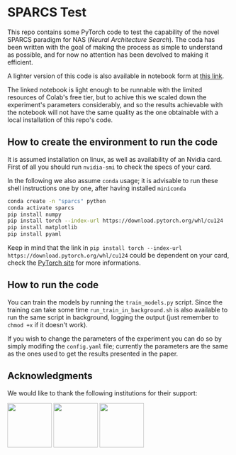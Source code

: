 # SPARCS Test

This repo contains some PyTorch code to test the capability of the novel SPARCS paradigm for NAS (*Neural Architecture Search*). The coda has been written with the goal of making the process as simple to understand as possible, and for now no attention has been devolved to making it efficient.

A lighter version of this code is also available in notebook form at [this link](https://colab.research.google.com/drive/1PJeW-4dCKZ9oDNq8t3-yHUsZdGbOJF2y?usp=sharing).

The linked notebook is light enough to be runnable with the limited resources of Colab's free tier, but to achive this we scaled down the experiment's parameters considerably, and so the results achievable with the notebook will not have the same quality as the one obtainable with a local installation of this repo's code.

## How to create the environment to run the code

It is assumed installation on linux, as well as availability of an Nvidia card.
First of all you should run `nvidia-smi` to check the specs of your card.

In the following we also assume `conda` usage; it is advisable to run these shell instructions one by one, after having installed `miniconda`

```bash
conda create -n "sparcs" python
conda activate sparcs
pip install numpy
pip install torch --index-url https://download.pytorch.org/whl/cu124
pip install matplotlib
pip install pyaml
```

Keep in mind that the link in `pip install torch --index-url https://download.pytorch.org/whl/cu124` could be dependent on your card, check the [PyTorch site](https://pytorch.org/) for more informations.

## How to run the code

You can train the models by running the `train_models.py` script. Since the training can take some time `run_train_in_background.sh` is also available to run the same script in background, logging the output (just remember to `chmod +x` if it doesn't work).

If you wish to change the parameters of the experiment you can do so by simply modifing the `config.yaml` file; currently the parameters are the same as the ones used to get the results presented in the paper.

## Acknowledgments

We would like to thank the following institutions for their support:

<p float="left">
    <a href="https://www.unifi.it/en"><img src="https://upload.wikimedia.org/wikipedia/commons/b/b4/Logo_unifi.jpg" height="100" /></a>
    <a href="https://home.infn.it/en/"><img src="https://home.infn.it/images/news/LOGO_INFN_NEWS_sito.jpg" height="100" /></a>
    <a href="https://next-generation-eu.europa.eu/index_en"><img src="https://commission.europa.eu/sites/default/files/styles/oe_theme_medium_no_crop/public/2022-11/next_gen_eu_logo_210611_360_2403.jpg?itok=kITbDc5L" height="100" /></a>
</p>
